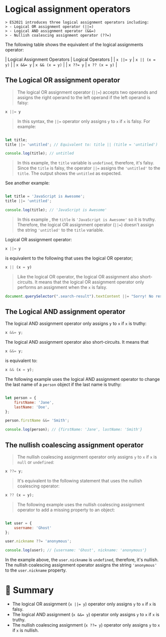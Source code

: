 # Logical assignment operators

```
> ES2021 introduces three logical assignment operators including:
> - Logical OR assignment operator (||=)
> - Logical AND assignment operator (&&=)
> - Nullish coalescing assignment operator (??=)
```

The following table shows the equivalent of the logical assignments operator:

| Logical Assignment Operators  | Logical Operators    |
| ```x ||= y```                 | ```x || (x = y)```   |
| ```x &&= y```                 | ```x && (x = y)```   |
| ```x ??= y```                 | ```x ?? (x = y)```   |

## The Logical OR assignment operator

> The logical OR assignment operator (```||=```) accepts two operands and assigns the right operand to the left operand if the left operand is falsy:

```js
x ||= y
```

> In this syntax, the ```||=``` operator only assigns ```y``` to ```x``` if ```x``` is falsy. For example:

```js

let title;
title ||= 'untitled'; // Equivalent to: title || (title = 'untitled')

console.log(title); // untitled

```

> In this example, the  ```title``` variable is ```undefined```, therefore, it's falsy. Since the ```title``` is falsy, the operator ```||=``` assigns the ```'untitled'``` to the ```title```. The output shows the ```untitled``` as expected.

See another example:

```js

let title = 'JavaScript is Awesome';
title ||= 'untitled';

console.log(title); // 'JavaScript is Awesome'

```

> In this example , the ```title``` is ```'JavaScript is Awesome'``` so it is truthy. Therefore, the logical OR assignment operator (```||=```) doesn't assign the string ```'untitled'``` to the ```title``` variable.

Logical OR assignment operator:

```js
x ||= y
```

is equivalent to the following that uses the logical OR operator;

```js
x || (x = y)
```

> Like the logical OR operator, the logical OR assignment also short-circuits. It means that the logical OR assignment operator only performs an assignment when the ```x``` is falsy.

```js
document.querySelector(".search-result").textContent ||= "Sorry! No result found";
```

## The Logical AND assignment operator

The logical AND assignment operator only assigns ```y``` to ```x``` if ```x``` is truthy:

```js
x &&= y;
```

The logical AND assignment operator also short-circuits. It means that

```js
x &&= y;
```

is equivalent to:

```js
x && (x = y);
```

The following example uses the logical AND assignment operator to change the last name of a ```person``` object if the last name is truthy:

```js

let person = {
    firstName: 'Jane',
    lastName: 'Doe',
};

person.firstName &&= 'Smith';

console.log(person); // {firstName: 'Jane', lastName: 'Smith'}

```

## The nullish coalescing assignment operator

> The nullish coalescing assignment operator only assigns ```y``` to ```x``` if ```x``` is ```null``` or ```undefined```:

```js
x ??= y;
```

> It's equivalent to the following statement that uses the nullish coalescing operator:

```js
x ?? (x = y);
```

> The following example uses the nullish coalescing assignment operator to add a missing property to an object:

```js

let user = {
    username: 'Ghost'
};

user.nickname ??= 'anonymous';

console.log(user); // {username: 'Ghost', nickname: 'anonymous'}

```

In the example above, the ```user.nickname``` is ```undefined```, therefore, it's nullish. The nullish coalescing assignment operator assigns the string ```'anonymous'``` to the ```user.nickname``` property.

# :memo: Summary

- The logical OR assignment (```x ||= y```) operator only assigns ```y``` to ```x``` if ```x``` is falsy.
- The logical AND assignment (```x &&= y```) operator only assigns ```y``` to ```x``` if ```x``` is truthy.
- The nullish coalescing assignment (```x ??= y```) operator only assigns ```y``` to ```x``` if ```x``` is nullish.
